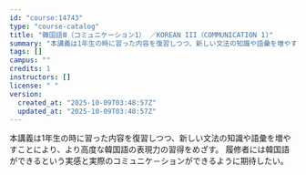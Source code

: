 ```yaml
---
id: "course:14743"
type: "course-catalog"
title: "韓国語Ⅲ（コミュニケーション1） ／KOREAN III（COMMUNICATION 1)"
summary: "本講義は1年生の時に習った内容を復習しつつ、新しい文法の知識や語彙を増やすことにより、より高度な韓国語の表現力の習得をめざす。 履修者には韓国語ができるという実感と実際のコミュニケ－ションができるように期待したい。"
tags: []
campus: ""
credits: 1
instructors: []
license: " "
version:
  created_at: "2025-10-09T03:48:57Z"
  updated_at: "2025-10-09T03:48:57Z"
---
```


本講義は1年生の時に習った内容を復習しつつ、新しい文法の知識や語彙を増やすことにより、より高度な韓国語の表現力の習得をめざす。 履修者には韓国語ができるという実感と実際のコミュニケ－ションができるように期待したい。
